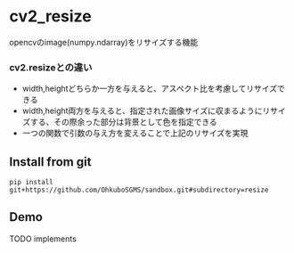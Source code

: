 # cv2_resize
opencvのimage(numpy.ndarray)をリサイズする機能

### cv2.resizeとの違い
* width,heightどちらか一方を与えると、アスペクト比を考慮してリサイズできる
* width,height両方を与えると、指定された画像サイズに収まるようにリサイズする、その際余った部分は背景として色を指定できる
* 一つの関数で引数の与え方を変えることで上記のリサイズを実現


## Install from git
```
pip install git+https://github.com/OhkuboSGMS/sandbox.git#subdirectory=resize
```

## Demo

TODO implements
